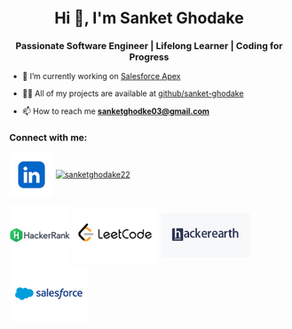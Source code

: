 
<!--

**sanket-ghodake/sanket-ghodake** is a ✨ _special_ ✨ repository because its `README.md` (this file) appears on your GitHub profile.

Here are some ideas to get you started:

- 🔭 I’m currently working on ...
- 🌱 I’m currently learning ...
- 👯 I’m looking to collaborate on ...
- 🤔 I’m looking for help with ...
- 💬 Ask me about ...
- 📫 How to reach me: ...
- 😄 Pronouns: ...
- ⚡ Fun fact: ...
-->

<h1 align="center">Hi 👋, I'm Sanket Ghodake</h1>
<h3 align="center">Passionate Software Engineer | Lifelong Learner | Coding for Progress</h3>

- 🔭 I’m currently working on <a href="https://github.com/sanket-ghodake/Salesforce" target="_blank" rel="noopener noreferrer">Salesforce Apex</a>

- 👨‍💻 All of my projects are available at <a href="https://github.com/sanket-ghodake" target="_blank" rel="noopener noreferrer">github/sanket-ghodake</a>

- 📫 How to reach me **sanketghodke03@gmail.com**

<h3 align="left">Connect with me:</h3>
<p align="left">
<a href="https://linkedin.com/in/sanket-ghodake" target="_blank" rel="noopener noreferrer"><img align="center" src="images/linkedin-logo.png" alt="sanket-ghodake" height="80" width="80" /></a>
<a href="https://instagram.com/sanketghodake22" target="_blank" rel="noopener noreferrer"><img align="center" src="https://raw.githubusercontent.com/rahuldkjain/github-profile-readme-generator/master/src/images/icons/Social/instagram.svg" alt="sanketghodake22" height="60" width="80" /></a>
</p>

<a href="https://www.hackerrank.com/sanketghodke03" target="_blank" rel="noopener noreferrer"><img align="center" src="images/hackerrank_logo.png" alt="sanketghodke03" height="110"  /></a>
<a href="https://www.leetcode.com/sanket_ghodake" target="_blank" rel="noopener noreferrer"><img align="center" src="images/logo-leetcode.png" alt="sanket_ghodake" height="100"  /></a>
<a href="https://www.hackerearth.com/@sanketghodke03" target="_blank" rel="noopener noreferrer"><img align="center" src="images/hackerearth-logo.png" alt="@sanketghodke03" height="80"  /></a>
<a href="https://www.salesforce.com/trailblazer/sanketghodake" target="_blank" rel="noopener noreferrer"><img align="center" src="images/salesforce-logo.png" alt="sanketghodake" height="100"  /></a>

<!---
<a aria-label="Chat on WhatsApp" href="https://wa.me/1XXXXXXXXXX"> <img alt="Chat on WhatsApp" src="https://scontent.fpnq20-1.fna.fbcdn.net/v/t39.8562-6/302524815_3448899778679909_2843186333341006023_n.png?_nc_cat=104&ccb=1-7&_nc_sid=6825c5&_nc_ohc=ykTAj1G-CgEAX8tZe4i&_nc_ht=scontent.fpnq20-1.fna&oh=00_AfCO-n2vlOCKc4Purj4L8DRFs0Bd3hxqpahqJ-vznGOj7Q&oe=64EA1E0F" />
<a />
--->

<!--- Created using GitHub Profile README Generator
<p align="right">
<a href="https://rahuldkjain.github.io/gh-profile-readme-generator/" target="_blank" rel="noopener noreferrer"><img align="center" src="https://rahuldkjain.github.io/gh-profile-readme-generator/static/mdg-040f54e2f6c858e0a3dcf568c3f2b6f1.png" alt="Created using GitHub Profile README Generator" height="30" width="40" /></a>
</p>
--->
